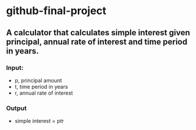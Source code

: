 # github-final-project

## A calculator that calculates simple interest given principal, annual rate of interest and time period in years.
### Input:
* p, principal amount
* t, time period in years
* r, annual rate of interest
### Output
* simple interest = p*t*r
